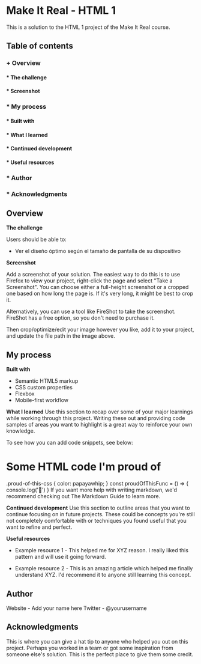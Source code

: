 # Make It Real - HTML 1
This is a solution to the HTML 1 project of the Make It Real course.

## Table of contents
### + Overview
#### * The challenge
#### * Screenshot
### * My process
#### * Built with
#### * What I learned
#### * Continued development
#### * Useful resources
### * Author
### * Acknowledgments

## Overview

**The challenge**

Users should be able to:

* Ver el diseño óptimo según el tamaño de pantalla de su dispositivo

**Screenshot**


Add a screenshot of your solution. The easiest way to do this is to use Firefox to view your project, right-click the page and select "Take a Screenshot". You can choose either a full-height screenshot or a cropped one based on how long the page is. If it's very long, it might be best to crop it.

Alternatively, you can use a tool like FireShot to take the screenshot. FireShot has a free option, so you don't need to purchase it.

Then crop/optimize/edit your image however you like, add it to your project, and update the file path in the image above.

## My process

**Built with**
* Semantic HTML5 markup
* CSS custom properties
* Flexbox
* Mobile-first workflow

**What I learned**
Use this section to recap over some of your major learnings while working through this project. Writing these out and providing code samples of areas you want to highlight is a great way to reinforce your own knowledge.

To see how you can add code snippets, see below:

<h1>Some HTML code I'm proud of</h1>
.proud-of-this-css {
  color: papayawhip;
}
const proudOfThisFunc = () => {
  console.log('🎉')
}
If you want more help with writing markdown, we'd recommend checking out The Markdown Guide to learn more.

**Continued development**
Use this section to outline areas that you want to continue focusing on in future projects. These could be concepts you're still not completely comfortable with or techniques you found useful that you want to refine and perfect.

**Useful resources**
+ Example resource 1 - This helped me for XYZ reason. I really liked this pattern and will use it going forward.
* Example resource 2 - This is an amazing article which helped me finally understand XYZ. I'd recommend it to anyone still learning this concept.

## Author
Website - Add your name here
Twitter - @yourusername

## Acknowledgments
This is where you can give a hat tip to anyone who helped you out on this project. Perhaps you worked in a team or got some inspiration from someone else's solution. This is the perfect place to give them some credit.
